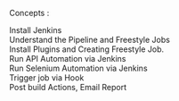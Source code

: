 Concepts :

Install Jenkins  
Understand the Pipeline and Freestyle Jobs  
Install Plugins and Creating Freestyle Job.  
Run API Automation via Jenkins  
Run Selenium Automation via Jenkins  
Trigger job via Hook  
Post build Actions, Email Report
